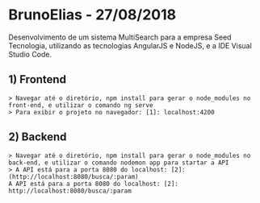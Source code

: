 # BrunoElias - 27/08/2018
 Desenvolvimento de um sistema MultiSearch para a empresa Seed Tecnologia, utilizando as tecnologias AngularJS e NodeJS, e a IDE Visual Studio Code.
 
## 1) Frontend
	> Navegar até o diretório, npm install para gerar o node_modules no front-end, e utilizar o comando ng serve
	> Para exibir o projeto no navegador: [1]: localhost:4200
	
## 2) Backend
	> Navegar até o diretório, npm install para gerar o node_modules no back-end, e utilizar o comando nodemon app para startar a API
	> A API está para a porta 8080 do localhost: [2]: (http://localhost:8080/busca/:param)
	A API está para a porta 8080 do localhost: [2]: http://localhost:8080/busca/:param
   
